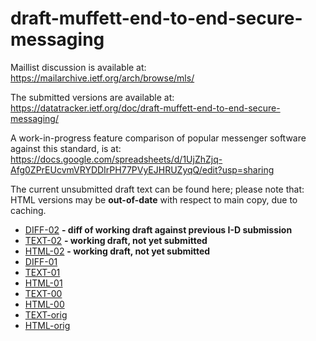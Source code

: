 # draft-muffett-end-to-end-secure-messaging

Maillist discussion is available at: https://mailarchive.ietf.org/arch/browse/mls/

The submitted versions are available at: https://datatracker.ietf.org/doc/draft-muffett-end-to-end-secure-messaging/

A work-in-progress feature comparison of popular messenger software against this standard, is at: https://docs.google.com/spreadsheets/d/1UjZhZjq-Afg0ZPrEUcvmVRYDDIrPH77PVyEJHRUZyqQ/edit?usp=sharing

The current unsubmitted draft text can be found here; please note that: HTML versions may be **out-of-date** with respect to main copy, due to caching.

* [DIFF-02](text/draft-muffett-end-to-end-secure-messaging-02-vs-01.diff) **- diff of working draft against previous I-D submission**
* [TEXT-02](text/draft-muffett-end-to-end-secure-messaging-02.txt) **- working draft, not yet submitted**
* [HTML-02](https://htmlpreview.github.io/?https://github.com/alecmuffett/draft-muffett-end-to-end-secure-messaging/blob/main/text/draft-muffett-end-to-end-secure-messaging-02.html) **- working draft, not yet submitted**
* [DIFF-01](text/draft-muffett-end-to-end-secure-messaging-01-vs-00.diff)
* [TEXT-01](text/draft-muffett-end-to-end-secure-messaging-01.txt)
* [HTML-01](https://htmlpreview.github.io/?https://github.com/alecmuffett/draft-muffett-end-to-end-secure-messaging/blob/main/text/draft-muffett-end-to-end-secure-messaging-01.html)
* [TEXT-00](text/draft-muffett-end-to-end-secure-messaging-00.txt)
* [HTML-00](https://htmlpreview.github.io/?https://github.com/alecmuffett/draft-muffett-end-to-end-secure-messaging/blob/main/text/draft-muffett-end-to-end-secure-messaging-00.html)
* [TEXT-orig](text/draft-muffett-end-to-end-secure-messaging.txt)
* [HTML-orig](https://htmlpreview.github.io/?https://github.com/alecmuffett/draft-muffett-end-to-end-secure-messaging/blob/main/text/draft-muffett-end-to-end-secure-messaging.html)
